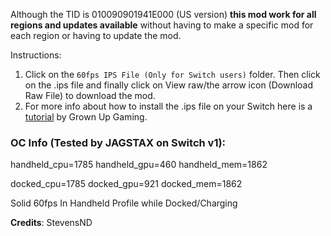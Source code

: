 Although the TID is 010090901941E000 (US version) **this mod work for all regions and updates available** without having to make a specific mod for each region or having to update the mod. 

Instructions:

1. Click on the `60fps IPS File (Only for Switch users)` folder. Then click on the .ips file and finally click on View raw/the arrow icon (Download Raw File) to download the mod.
2. For more info about how to install the .ips file on your Switch here is a [tutorial](https://youtu.be/m-V6Rs2sm9w?si=-b10u6yv0dhih5Kk) by Grown Up Gaming.

### OC Info (Tested by JAGSTAX on Switch v1):

handheld_cpu=1785
handheld_gpu=460
handheld_mem=1862

docked_cpu=1785
docked_gpu=921
docked_mem=1862

Solid 60fps In Handheld Profile while Docked/Charging

**Credits**: StevensND